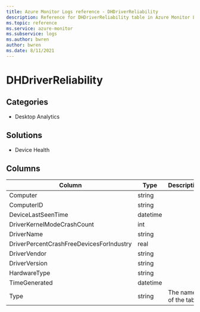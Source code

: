 ```yaml
---
title: Azure Monitor Logs reference - DHDriverReliability
description: Reference for DHDriverReliability table in Azure Monitor Logs.
ms.topic: reference
ms.service: azure-monitor
ms.subservice: logs
ms.author: bwren
author: bwren
ms.date: 8/11/2021
---
```


# DHDriverReliability

 

## Categories

- Desktop Analytics
## Solutions

- Device Health




## Columns

|Column|Type|Description|
|---|---|---|
|Computer|string||
|ComputerID|string||
|DeviceLastSeenTime|datetime||
|DriverKernelModeCrashCount|int||
|DriverName|string||
|DriverPercentCrashFreeDevicesForIndustry|real||
|DriverVendor|string||
|DriverVersion|string||
|HardwareType|string||
|TimeGenerated|datetime||
|Type|string|The name of the table|

